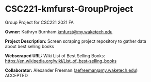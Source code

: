 # CSC221-kmfurst-GroupProject
Group Project for CSC221 2021 FA

__Owner:__  Kathryn Burnham kmfurst@my.waketech.edu

__Project Description:__  Screen scraping project repository to gather data about best selling books

__Webscraped URL:__  Wiki List of Best Selling Books:  https://en.wikipedia.org/wiki/List_of_best-selling_books

__Collaborator:__  Alexander Freeman (aefreeman@my.waketech.edu) ACCEPTED



